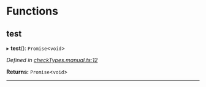 

# Functions

<a id="test"></a>

##  test

▸ **test**(): `Promise`<`void`>

*Defined in [checkTypes.manual.ts:12](https://github.com/polkadot-js/api/blob/7f2546e/packages/api/src/checkTypes.manual.ts#L12)*

**Returns:** `Promise`<`void`>

___

